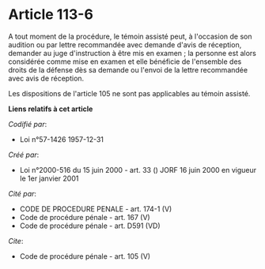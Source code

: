 # Article 113-6

A tout moment de la procédure, le témoin assisté peut, à l'occasion de son audition ou par lettre recommandée avec demande
d'avis de réception, demander au juge d'instruction à être mis en examen ; la personne est alors considérée comme mise en
examen et elle bénéficie de l'ensemble des droits de la défense dès sa demande ou l'envoi de la lettre recommandée avec avis
de réception. 

Les dispositions de l'article 105 ne sont pas applicables au témoin assisté.

**Liens relatifs à cet article**

_Codifié par_:

  - Loi n°57-1426 1957-12-31

_Créé par_:

  - Loi n°2000-516 du 15 juin 2000 - art. 33 () JORF 16 juin 2000 en vigueur le 1er janvier 2001

_Cité par_:

  - CODE DE PROCEDURE PENALE - art. 174-1 (V)
  - Code de procédure pénale - art. 167 (V)
  - Code de procédure pénale - art. D591 (VD)

_Cite_:

  - Code de procédure pénale - art. 105 (V)
